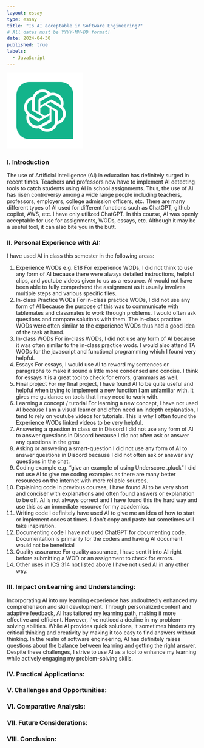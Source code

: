 ```yaml
---
layout: essay
type: essay
title: "Is AI acceptable in Software Engineering?"
# All dates must be YYYY-MM-DD format!
date: 2024-04-30
published: true
labels:
  - JavaScript
---
```

<img width="200px" class="rounded float-start pe-4" src="../img/chatgpt-logo-chat-gpt-app-icon-on-green-background-free-vector.jpg">

### I. Introduction
The use of Artificial Intelligence (AI) in education has definitely surged in recent times. Teachers and professors now have to implement AI detecting tools to catch students using AI in school assignments. Thus, the use of AI has risen controversy among a wide range people including teachers, professors, employers, college admission officers, etc. 
There are many different types of AI used for different functions such as ChatGPT, github copilot, AWS, etc. I have only utilized ChatGPT.
In this course, AI was openly acceptable for use for assignments, WODs, essays, etc. Although it may be a useful tool, it can also bite you in the butt. 

### II. Personal Experience with AI:
I have used AI in class this semester in the following areas:

  1. Experience WODs e.g. E18
For experience WODs, I did not think to use any form of AI because there were always detailed instructions, helpful clips, and youtube videos given to us as a resource. AI would not have been able to fully comprehend the assignment as it usually involves multiple steps and various specific files.  
  2. In-class Practice WODs
For in-class practice WODs, I did not use any form of AI because the purpose of this was to communicate with tablemates and classmates to work through problems. I would often ask questions and compare solutions with them. The in-class practice WODs were often similar to the experience WODs thus had a good idea of the task at hand.  
  3. In-class WODs
For in-class WODs, I did not use any form of AI because it was often similar to the in-class practice wods. I would also attend TA WODs for the javascript and functional programming which I found very helpful. 
  4. Essays
For essays, I would use AI to reword my sentences or paragraphs to make it sound a little more condensed and concise. I think for essays it is a great tool to check for errors, grammars as well. 
  5. Final project
For my final project, I have found AI to be quite useful and helpful when trying to implement a new function I am unfamiliar with. It gives me guidance on tools that I may need to work with. 
  6. Learning a concept / tutorial
For learning a new concept, I have not used AI because I am a visual learner and often need an indepth explanation, I tend to rely on youtube videos for tutorials. This is why I often found the Experience WODs linked videos to be very helpful.  
  7. Answering a question in class or in Discord
I did not use any form of AI to answer questions in Discord because I did not often ask or answer any questions in the grou
  8. Asking or answering a smart-question
I did not use any form of AI to answer questions in Discord because I did not often ask or answer any questions in the chat. 
  9. Coding example e.g. “give an example of using Underscore .pluck”
I did not use AI to give me coding examples as there are many better resources on the internet with more reliable sources. 
  10. Explaining code
In previous courses, I have found AI to be very short and conciser with explanations and often found answers or explanation to be off. AI is not always correct and I have found this the hard way and use this as an immediate resource for my academics. 
  11. Writing code
I definitely have used AI to give me an idea of how to start or implement codes at times. I don't copy and paste but sometimes will take inspiration. 
  12. Documenting code
 I have not used ChatGPT for documenting code. Documentation is primarily for the coders and having AI document would not be beneficial
  13. Quality assurance 
For quality assurance, I have sent it into AI right before submitting a WOD or an assignment to check for errors. 
  14. Other uses in ICS 314 not listed above
I have not used AI in any other way. 

### III. Impact on Learning and Understanding:
Incorporating AI into my learning experience has undoubtedly enhanced my comprehension and skill development. Through personalized content and adaptive feedback, AI has tailored my learning path, making it more effective and efficient. However, I've noticed a decline in my problem-solving abilities. While AI provides quick solutions, it sometimes hinders my critical thinking and creativity by making it too easy to find answers without thinking. In the realm of software engineering, AI has definitely raises questions about the balance between learning and getting the right answer. Despite these challenges, I strive to use AI as a tool to enhance my learning while actively engaging my problem-solving skills. 

### IV. Practical Applications:


### V. Challenges and Opportunities:


### VI. Comparative Analysis:


### VII. Future Considerations:


### VIII. Conclusion:
